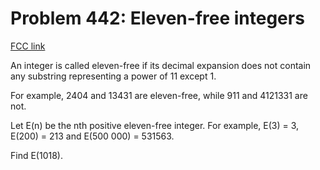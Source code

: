 # Problem 442: Eleven-free integers

[FCC link](https://www.freecodecamp.org/learn/coding-interview-prep/project-euler/problem-442-eleven-free-integers)

An integer is called eleven-free if its decimal expansion does not contain any
substring representing a power of 11 except 1.

For example, 2404 and 13431 are eleven-free, while 911 and 4121331 are not.

Let E(n) be the nth positive eleven-free integer. For example, E(3) = 3, E(200)
= 213 and E(500 000) = 531563.

Find E(1018).
